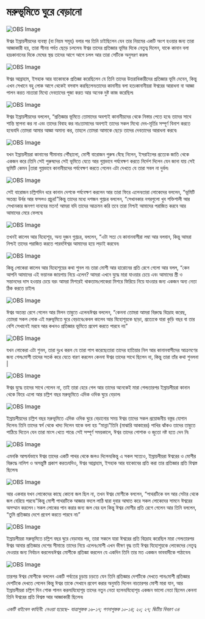 # মরুভূমিতে ঘুরে বেড়ানো

![OBS Image](https://cdn.door43.org/obs/jpg/360px/obs-en-14-01.jpg)

ঈশ্বর ইস্রায়লীয়দের ব্যবস্থা (বা নিয়ম সমূহ) বলার পর তিনি চাইছিলেন যেন তার নিয়মের একটি অংশ হওয়ার জন্য তারা আজ্ঞাকারী হয়, তারা সীনয় পর্বত ছেড়ে চললেন৷ ঈশ্বর তাদের প্রতিজ্ঞার ভূমির দিকে নেতৃত্ব দিলেন, যাকে কানান বলা হয়৷কানানের দিকে মেঘের স্থম্ভ তাদের আগে আগে চলল আর তারা সেটিকে অনুসরণ করল৷

![OBS Image](https://cdn.door43.org/obs/jpg/360px/obs-en-14-02.jpg)

ঈশ্বর আব্রাহাম, ইসহাক আর যাকোবকে প্রতিজ্ঞা করেছিলেন যে তিনি তাদের উত্তরাধিকারীদের প্রতিজ্ঞার ভূমি দেবেন, কিন্তু এখন সেখানে বহু লোক আগে থেকেই বসবাস করছিলেন৷তাদের কানানীয় বলা হত৷কানানীয়রা ঈশ্বরের আরাধনা বা আজ্ঞা পালন করত না৷তারা মিথ্যে দেবতাদের পূজা করত আর অনেক দুষ্ট কাজ করেছিল৷

![OBS Image](https://cdn.door43.org/obs/jpg/360px/obs-en-14-03.jpg)

ঈশ্বর ইস্রায়লীয়দের বললেন, “প্রতিজ্ঞার ভূমিতে তোমাদের অবশ্যই কানানীয়দের থেকে নিস্তার পেতে হবে৷ তাদের সাথে শান্তি স্থাপনা কর না এবং তাদের বিবাহ কর না৷তোমাদের অবশ্যই তাদের সকল মিথ্যে দেব-মূর্তির সম্পূর্ণ বিনাশ করতে হবে৷যদি তোমরা আমার আজ্ঞা অমান্য কর, তাহলে তোমরা আমাকে ছেড়ে তাদের দেবতাদের আরাধনা করবে৷

![OBS Image](https://cdn.door43.org/obs/jpg/360px/obs-en-14-04.jpg)

যখন ইস্রায়লীয়রা কানানের সীমানায় পৌঁছালো, মোশী বারোজন পুরুষ বেঁছে নিলেন, ইসরাইলের প্রত্যেক জাতি থেকে একজন করে ৷তিনি সেই পুরুষদের সেই ভূমিতে যেতে আর গুপ্তভাবে পর্যবেক্ষণ করতে নির্দেশ দিলেন যেন জানা যায় সেই ভূমিটি কেমন |তারা গুপ্তভাবে কানানীয়দের পর্যবেক্ষণ করতে গেলেন এটা দেখতে যে তারা সবল না দুর্বল৷

![OBS Image](https://cdn.door43.org/obs/jpg/360px/obs-en-14-05.jpg)

সেই বারোজন চল্লিশদিন ধরে কানান দেশকে পর্যবেক্ষণ করলেন আর তারা ফিরে এলেন৷তারা লোকেদের বললেন, “ভূমিটি অতন্ত্য উর্বর আর ফসলও প্রচুর!”কিন্তু তাদের মধ্যে দশজন গুপ্তচর বললেন, “সেখানকার নগরগুলো খুব শক্তিশালী আর সেখানকার জনগণ দানবের মতন! আমরা যদি তাদের আক্রমন করি তবে তারা নিশ্চই আমাদের পরাজিত করবে আর আমাদের মেরে ফেলবে৷

![OBS Image](https://cdn.door43.org/obs/jpg/360px/obs-en-14-06.jpg)

তখনই কালেব আর যিহোশূয়, অন্য দুজন গুপ্তচর, বললেন, “এটা সত্য যে কানানবাসীরা লম্বা আর বলবান, কিন্তু আমরা নিশ্চই তাদের পরাজিত করতে পারব!ঈশ্বর আমাদের হয়ে লড়াই করবেন৷

![OBS Image](https://cdn.door43.org/obs/jpg/360px/obs-en-14-07.jpg)

কিন্তু লোকেরা কালেব আর যিহোশূয়ের কথা শুনল না৷ তারা মোশী আর হারোনের প্রতি রেগে গেলো আর বলল, “কেন আপনি  আমাদের এই ভয়ানক জায়গায় নিয়ে এলেন? আমরা এখনে যুদ্ধে মারা যাওয়ার চেয়ে এবং আমাদের স্ত্রী ও সন্তানদের দাস হওয়ার চেয়ে বরং আমরা মিশরেই থাকতাম৷লোকেরা মিশরে ফিরিয়ে নিয়ে যাওয়ার জন্য একজন অন্য নেতা ঠিক করতে চাইল৷

![OBS Image](https://cdn.door43.org/obs/jpg/360px/obs-en-14-08.jpg)

ঈশ্বর অতন্ত্য রেগে গেলেন আর মিলন তাম্বুতে এলেন৷ঈশ্বর বললেন, “কেননা তোমরা আমরা বিরুদ্ধে বিদ্রোহ করেছ, তোমরা সকল লোক এই মরুভূমিতে ঘুরে বেড়াবে৷কেবল কালেব আর যিহোশূয়কে ছাড়া, প্রত্যেকে যারা কুড়ি বছর বা তার বেশি সেখানেই মরবে আর কখনও প্রতিজ্ঞার ভূমিতে প্রবেশ করতে পারবে না৷” 

![OBS Image](https://cdn.door43.org/obs/jpg/360px/obs-en-14-09.jpg)

যখন লোকেরা এটা শুনল, তারা দুঃখ করল যে তারা পাপ করেছে৷তারা তাদের হাতিয়ার নিল আর কানানবাসীদের আক্রমণের জন্য গেল৷মোশী তাদের সতর্ক করে যেতে বারণ করলেন কেননা ঈশ্বর তাদের সাথে ছিলেন না, কিন্তু তারা তাঁর কথা শুনলনা |

![OBS Image](https://cdn.door43.org/obs/jpg/360px/obs-en-14-10.jpg)

ঈশ্বর যুদ্ধে তাদের সাথে গেলেন না, তাই তারা হেরে গেল আর তাদের অনেকেই মারা গেল৷তারপর ইস্রায়লীয়রা কানান থেকে ফিরে এলো আর চল্লিশ বছর মরুভূমিতে এদিক ওদিক ঘুরে বেড়াল৷ 

![OBS Image](https://cdn.door43.org/obs/jpg/360px/obs-en-14-11.jpg)

ইস্রায়লীয়দের চল্লিশ বছর মরুভূমিতে এদিক ওদিক ঘুরে বেড়ানোর সময় ঈশ্বর তাদের সকল প্রয়োজনীয় বস্তুর যোগান দিলেন৷ তিনি তাদের স্বর্গ থেকে খাদ্য দিলেন যাকে বলা হয় “মান্না৷”তিনি (মাঝারি আকারের) পাখির ঝাঁকও তাদের তাম্বুতে পাঠিয়ে দিতেন যেন তারা মাংস খেতে পারে৷ সেই সম্পূর্ণ সময়কালে, ঈশ্বর তাদের পোশাক ও জুতো নষ্ট হতে দেন নি৷ 

![OBS Image](https://cdn.door43.org/obs/jpg/360px/obs-en-14-12.jpg)

এমনকি আশ্চর্যভাবে ঈশ্বর তাদের একটি পাথর থেকে জলও দিলেন৷কিন্তু এ সকল সত্যেও, ইস্রায়লীয়রা ঈশ্বরের ও মোশীর বিরুদ্ধে নালিশ ও অসন্তুষ্টি প্রকাশ করত৷যদিও, ঈশ্বর আব্রাহাম, ইসহাক আর যাকোবের প্রতি করা তার প্রতিজ্ঞার প্রতি বিশ্বস্ত ছিলেন৷

![OBS Image](https://cdn.door43.org/obs/jpg/360px/obs-en-14-13.jpg)

আর একবার যখন লোকেদের কাছে কোনো জল ছিল না, তখন ঈশ্বর মোশীকে বললেন, “পাথরটিকে বল আর সেটার থেকে জল বেরিয়ে পরবে৷”কিন্তু মোশী পাথরটিকে আজ্ঞার বদলে লাঠি দ্বারা দুবার আঘাত করে সকল লোকেদের সামনে ঈশ্বরের অসম্মান করলেন ৷ সকল লোকের পান করার জন্য জল বের হল কিন্তু ঈশ্বর মোশীর প্রতি রেগে গেলেন আর তিনি বললেন, “তুমি প্রতিজ্ঞার দেশে প্রবেশ করতে পারবে না৷”

![OBS Image](https://cdn.door43.org/obs/jpg/360px/obs-en-14-14.jpg)

ইস্রায়লীয়রা মরুভূমিতে চল্লিশ বছর ঘুরে বেড়াবার পর, তারা সকলে যারা ঈশ্বরের প্রতি বিদ্রোহ করেছিল মারা গেল৷তারপর ঈশ্বর আবার প্রতিজ্ঞার দেশের সীমান্তে তাদের নিয়ে এলেন৷মোশী এখন ভীষণ বৃদ্ধ তাই ঈশ্বর যিহোশূয়কে লোকেদের নেতৃত্ব দেওয়ার জন্য নির্বাচন করলেন৷ঈশ্বর মোশীকে প্রতিজ্ঞা করলেন যে একদিন তিনি তার মত একজন ভাববাদীকে পাঠাবেন৷

![OBS Image](https://cdn.door43.org/obs/jpg/360px/obs-en-14-15.jpg)

তারপর ঈশ্বর মোশীকে বললেন একটি পর্বতের চূড়ায় চড়তে যেন তিনি প্রতিজ্ঞার দেশটিকে দেখতে পান৷মোশী প্রতিজ্ঞার দেশটিকে দেখতে পেলেন কিন্তু ঈশ্বর তাকে সেখানে প্রবেশ করার অনুমতি দিলেন না৷তারপর মোশী মারা যান, আর ইস্রায়লীয়রা চল্লিশ দিন শোক পালন করল৷যিহোশূয় তাদের নতুন নেতা হলেন৷যিহোশূয় একজন ভালো নেতা ছিলেন কেননা তিনি ঈশ্বরের প্রতি বিশ্বস্ত আর আজ্ঞাকারী ছিলেন৷

_একটি বাইবেল কাহিনী: নেওয়া হয়েছে- যাত্রাপুস্তক ১৬-১৭; গণনাপুস্তক ১০-১৪; ২০; ২৭; দ্বিতীয় বিবরণ ৩৪_